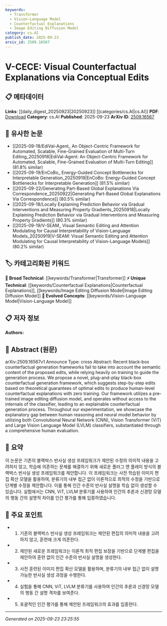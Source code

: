 ```yaml
---
keywords:
  - Transformer
  - Vision-Language Model
  - Counterfactual Explanations
  - Image Editing Diffusion Model
category: cs.AI
publish_date: 2025-09-23
arxiv_id: 2509.16567
---
```


<!-- KEYWORD_LINKING_METADATA:
{
  "processed_timestamp": "2025-09-23T23:25:55.772262",
  "vocabulary_version": "1.0",
  "selected_keywords": [
    "Transformer",
    "Vision-Language Model",
    "Counterfactual Explanations",
    "Image Editing Diffusion Model"
  ],
  "rejected_keywords": [],
  "similarity_scores": {
    "Transformer": 0.85,
    "Vision-Language Model": 0.8,
    "Counterfactual Explanations": 0.78,
    "Image Editing Diffusion Model": 0.77
  },
  "extraction_method": "AI_prompt_based",
  "budget_applied": true,
  "candidates_json": {
    "candidates": [
      {
        "surface": "Vision Transformer",
        "canonical": "Transformer",
        "aliases": [
          "ViT"
        ],
        "category": "broad_technical",
        "rationale": "Vision Transformer is a specific application of the Transformer architecture in computer vision, enhancing connectivity with related neural network models.",
        "novelty_score": 0.45,
        "connectivity_score": 0.88,
        "specificity_score": 0.7,
        "link_intent_score": 0.85
      },
      {
        "surface": "Large Vision Language Model",
        "canonical": "Vision-Language Model",
        "aliases": [
          "LVLM"
        ],
        "category": "evolved_concepts",
        "rationale": "This concept bridges vision and language processing, aligning with recent trends in multimodal learning.",
        "novelty_score": 0.55,
        "connectivity_score": 0.82,
        "specificity_score": 0.78,
        "link_intent_score": 0.8
      },
      {
        "surface": "Counterfactual Explanations",
        "canonical": "Counterfactual Explanations",
        "aliases": [
          "Counterfactual Generation"
        ],
        "category": "unique_technical",
        "rationale": "This is a novel approach in explainable AI, providing insights into model decision-making processes.",
        "novelty_score": 0.75,
        "connectivity_score": 0.65,
        "specificity_score": 0.85,
        "link_intent_score": 0.78
      },
      {
        "surface": "Image Editing Diffusion Model",
        "canonical": "Image Editing Diffusion Model",
        "aliases": [
          "Diffusion Model"
        ],
        "category": "unique_technical",
        "rationale": "This model is crucial for understanding the paper's approach to generating counterfactuals, offering a unique perspective on image manipulation.",
        "novelty_score": 0.7,
        "connectivity_score": 0.6,
        "specificity_score": 0.8,
        "link_intent_score": 0.77
      }
    ],
    "ban_list_suggestions": [
      "black-box",
      "human evaluation",
      "semantic content"
    ]
  },
  "decisions": [
    {
      "candidate_surface": "Vision Transformer",
      "resolved_canonical": "Transformer",
      "decision": "linked",
      "scores": {
        "novelty": 0.45,
        "connectivity": 0.88,
        "specificity": 0.7,
        "link_intent": 0.85
      }
    },
    {
      "candidate_surface": "Large Vision Language Model",
      "resolved_canonical": "Vision-Language Model",
      "decision": "linked",
      "scores": {
        "novelty": 0.55,
        "connectivity": 0.82,
        "specificity": 0.78,
        "link_intent": 0.8
      }
    },
    {
      "candidate_surface": "Counterfactual Explanations",
      "resolved_canonical": "Counterfactual Explanations",
      "decision": "linked",
      "scores": {
        "novelty": 0.75,
        "connectivity": 0.65,
        "specificity": 0.85,
        "link_intent": 0.78
      }
    },
    {
      "candidate_surface": "Image Editing Diffusion Model",
      "resolved_canonical": "Image Editing Diffusion Model",
      "decision": "linked",
      "scores": {
        "novelty": 0.7,
        "connectivity": 0.6,
        "specificity": 0.8,
        "link_intent": 0.77
      }
    }
  ]
}
-->

# V-CECE: Visual Counterfactual Explanations via Conceptual Edits

## 📋 메타데이터

**Links**: [[daily_digest_20250923|20250923]] [[categories/cs.AI|cs.AI]]
**PDF**: [Download](https://arxiv.org/pdf/2509.16567.pdf)
**Category**: cs.AI
**Published**: 2025-09-23
**ArXiv ID**: [2509.16567](https://arxiv.org/abs/2509.16567)

## 🔗 유사한 논문
- [[2025-09-18/EdiVal-Agent_ An Object-Centric Framework for Automated, Scalable, Fine-Grained Evaluation of Multi-Turn Editing_20250918|EdiVal-Agent: An Object-Centric Framework for Automated, Scalable, Fine-Grained Evaluation of Multi-Turn Editing]] (81.8% similar)
- [[2025-09-19/EnCoBo_ Energy-Guided Concept Bottlenecks for Interpretable Generation_20250919|EnCoBo: Energy-Guided Concept Bottlenecks for Interpretable Generation]] (81.5% similar)
- [[2025-09-22/Generating Part-Based Global Explanations Via Correspondence_20250922|Generating Part-Based Global Explanations Via Correspondence]] (80.5% similar)
- [[2025-09-18/Locally Explaining Prediction Behavior via Gradual Interventions and Measuring Property Gradients_20250918|Locally Explaining Prediction Behavior via Gradual Interventions and Measuring Property Gradients]] (80.3% similar)
- [[2025-09-19/V-SEAM_ Visual Semantic Editing and Attention Modulating for Causal Interpretability of Vision-Language Models_20250919|V-SEAM: Visual Semantic Editing and Attention Modulating for Causal Interpretability of Vision-Language Models]] (80.2% similar)

## 🏷️ 카테고리화된 키워드
**🧠 Broad Technical**: [[keywords/Transformer|Transformer]]
**⚡ Unique Technical**: [[keywords/Counterfactual Explanations|Counterfactual Explanations]], [[keywords/Image Editing Diffusion Model|Image Editing Diffusion Model]]
**🚀 Evolved Concepts**: [[keywords/Vision-Language Model|Vision-Language Model]]

## 📋 저자 정보

**Authors:** 

## 📄 Abstract (원문)

arXiv:2509.16567v1 Announce Type: cross 
Abstract: Recent black-box counterfactual generation frameworks fail to take into account the semantic content of the proposed edits, while relying heavily on training to guide the generation process. We propose a novel, plug-and-play black-box counterfactual generation framework, which suggests step-by-step edits based on theoretical guarantees of optimal edits to produce human-level counterfactual explanations with zero training. Our framework utilizes a pre-trained image editing diffusion model, and operates without access to the internals of the classifier, leading to an explainable counterfactual generation process. Throughout our experimentation, we showcase the explanatory gap between human reasoning and neural model behavior by utilizing both Convolutional Neural Network (CNN), Vision Transformer (ViT) and Large Vision Language Model (LVLM) classifiers, substantiated through a comprehensive human evaluation.

## 📝 요약

이 논문은 기존의 블랙박스 반사실 생성 프레임워크가 제안된 수정의 의미적 내용을 고려하지 않고, 학습에 의존하는 문제를 해결하기 위해 새로운 플러그 앤 플레이 방식의 블랙박스 반사실 생성 프레임워크를 제안합니다. 이 프레임워크는 사전 학습된 이미지 편집 확산 모델을 활용하여, 분류기의 내부 접근 없이 이론적으로 최적의 수정을 기반으로 단계별 수정을 제안합니다. 이를 통해 인간 수준의 반사실 설명을 학습 없이 생성할 수 있습니다. 실험에서는 CNN, ViT, LVLM 분류기를 사용하여 인간의 추론과 신경망 모델의 행동 간의 설명적 차이를 인간 평가를 통해 입증하였습니다.

## 🎯 주요 포인트

- 1. 기존의 블랙박스 반사실 생성 프레임워크는 제안된 편집의 의미적 내용을 고려하지 않고, 훈련에 크게 의존한다.
- 2. 제안된 새로운 프레임워크는 이론적 최적 편집 보장을 기반으로 단계별 편집을 제안하여 훈련 없이 인간 수준의 반사실 설명을 생성한다.
- 3. 사전 훈련된 이미지 편집 확산 모델을 활용하며, 분류기의 내부 접근 없이 설명 가능한 반사실 생성 과정을 수행한다.
- 4. 실험을 통해 CNN, ViT, LVLM 분류기를 사용하여 인간의 추론과 신경망 모델의 행동 간 설명 격차를 보여준다.
- 5. 포괄적인 인간 평가를 통해 제안된 프레임워크의 효과를 입증한다.


---

*Generated on 2025-09-23 23:25:55*